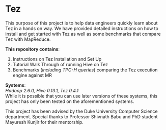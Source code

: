 # Tez
This purpose of this project is to  help data engineers quickly learn about Tez in a hands on way. We have provided detailed instructions on how to install and get started with Tez as well as some benchmarks that compare Tez with MapReduce.  

**This repository contains**:  
1) Instructions on Tez Installation and Set Up   
2) Tutorial Walk Through of running Hive on Tez   
3) Benchmarks (*including TPC-H queries*) comparing the Tez execution engine against MR 

**Systems**:  
*Hadoop 2.6.0, Hive 0.13.1, Tez 0.4.1*     
While it is possible that you can use later versions of these systems, this project has only been tested on the aforementioned systems. 

This project has been advised by the Duke University Computer Science department. Special thanks to Professor Shivnath Babu and PhD student Mayuresh Kunjir for their mentorship. 

